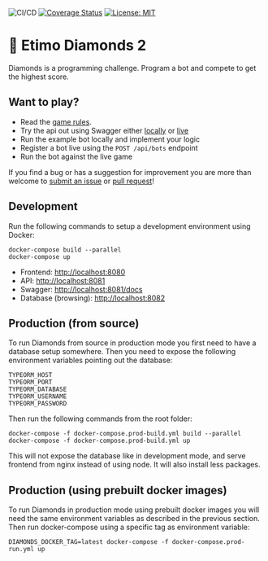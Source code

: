 ![CI/CD](https://github.com/Etimo/diamonds2/workflows/CI/CD/badge.svg)
[![Coverage Status](https://coveralls.io/repos/github/Etimo/diamonds2/badge.svg?branch=develop)](https://coveralls.io/github/Etimo/diamonds2?branch=develop)
[![License: MIT](https://img.shields.io/badge/License-MIT-yellow.svg)](https://opensource.org/licenses/MIT)

# 💎 Etimo Diamonds 2

Diamonds is a programming challenge. Program a bot and compete to get the highest score.

## Want to play?

- Read the [game rules](RULES.md).
- Try the api out using Swagger either [locally](http://localhost:8081/docs) or [live](http://diamonds.etimo.se/docs/)
- Run the example bot locally and implement your logic
- Register a bot live using the `POST /api/bots` endpoint
- Run the bot against the live game

If you find a bug or has a suggestion for improvement you are more than welcome to [submit an issue](https://github.com/Etimo/diamonds2/issues/new) or [pull request](https://github.com/Etimo/diamonds2/compare)!

## Development

Run the following commands to setup a development environment using Docker:

```
docker-compose build --parallel
docker-compose up
```

- Frontend: [http://localhost:8080](http://localhost:8080)
- API: [http://localhost:8081](http://localhost:8081)
- Swagger: [http://localhost:8081/docs](http://localhost:8081/docs)
- Database (browsing): [http://localhost:8082](http://localhost:8082/?pgsql=database&username=postgres&db=postgres)

## Production (from source)

To run Diamonds from source in production mode you first need to have a database setup somewhere. Then you need to expose the following environment variables pointing out the database:

```
TYPEORM_HOST
TYPEORM_PORT
TYPEORM_DATABASE
TYPEORM_USERNAME
TYPEORM_PASSWORD
```

Then run the following commands from the root folder:

```
docker-compose -f docker-compose.prod-build.yml build --parallel
docker-compose -f docker-compose.prod-build.yml up
```

This will not expose the database like in development mode, and serve frontend from nginx instead of using node. It will also install less packages.

## Production (using prebuilt docker images)

To run Diamonds in production mode using prebuilt docker images you will need the same environment variables as described in the previous section. Then run docker-compose using a specific tag as environment variable:

```
DIAMONDS_DOCKER_TAG=latest docker-compose -f docker-compose.prod-run.yml up
```
